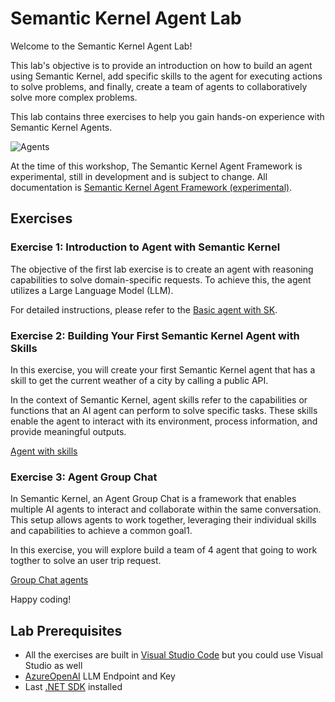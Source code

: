 # Semantic Kernel Agent Lab

Welcome to the Semantic Kernel Agent Lab!

This lab's objective is to provide an introduction on how to build an agent using Semantic Kernel, add specific skills to the agent for executing actions to solve problems, and finally, create a team of agents to collaboratively solve more complex problems.

This lab contains three exercises to help you gain hands-on experience with Semantic Kernel Agents.


![Agents](./assets/Lab6.png)

At the time of this workshop, The Semantic Kernel Agent Framework is experimental, still in development and is subject to change. 
All documentation is [Semantic Kernel Agent Framework (experimental)](https://learn.microsoft.com/en-us/semantic-kernel/frameworks/agent/?pivots=programming-language-csharp).

## Exercises

### Exercise 1: Introduction to Agent with Semantic Kernel
The objective of the first lab exercise is to create an agent with reasoning capabilities to solve domain-specific requests. To achieve this, the agent utilizes a Large Language Model (LLM).

For detailed instructions, please refer to the [Basic agent with SK](./EXE1_Basic_Agent.md).

### Exercise 2: Building Your First Semantic Kernel Agent with Skills
In this exercise, you will create your first Semantic Kernel agent that has a skill to get the current weather of a city by calling a public API.

In the context of Semantic Kernel, agent skills refer to the capabilities or functions that an AI agent can perform to solve specific tasks. These skills enable the agent to interact with its environment, process information, and provide meaningful outputs.

[Agent with skills](./EXE2_Agent.md)

### Exercise 3: Agent Group Chat
In Semantic Kernel, an Agent Group Chat is a framework that enables multiple AI agents to interact and collaborate within the same conversation. This setup allows agents to work together, leveraging their individual skills and capabilities to achieve a common goal1.

In this exercise, you will explore build a team of 4 agent that going to work togther to solve an user trip request. 

[Group Chat agents](./EXE3_GRoupAgent.md)

Happy coding!

## Lab Prerequisites

* All the exercises are built in [Visual Studio Code](https://code.visualstudio.com/download) but you could use Visual Studio as well
* [AzureOpenAI](https://learn.microsoft.com/en-us/azure/ai-services/openai/overview) LLM Endpoint and Key
* Last [.NET SDK](https://dotnet.microsoft.com/en-us/download) installed